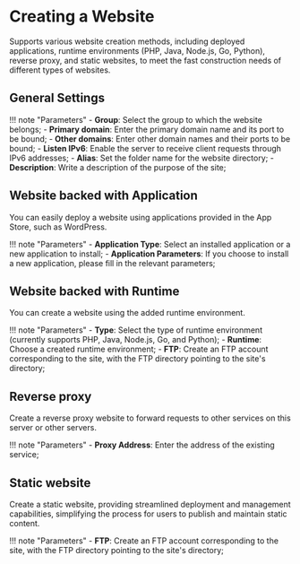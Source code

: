 # Creating a Website

Supports various website creation methods, including deployed applications, runtime environments (PHP, Java, Node.js, Go, Python), reverse proxy, and static websites, to meet the fast construction needs of different types of websites.

## General Settings

!!! note "Parameters"
    - **Group**: Select the group to which the website belongs;
    - **Primary domain**: Enter the primary domain name and its port to be bound;
    - **Other domains**: Enter other domain names and their ports to be bound;
    - **Listen IPv6**: Enable the server to receive client requests through IPv6 addresses;
    - **Alias**: Set the folder name for the website directory;
    - **Description**: Write a description of the purpose of the site;

## Website backed with Application

You can easily deploy a website using applications provided in the App Store, such as WordPress.

!!! note "Parameters"
    - **Application Type**: Select an installed application or a new application to install;
    - **Application Parameters**: If you choose to install a new application, please fill in the relevant parameters;

## Website backed with Runtime

You can create a website using the added runtime environment.

!!! note "Parameters"
    - **Type**: Select the type of runtime environment (currently supports PHP, Java, Node.js, Go, and Python);
    - **Runtime**: Choose a created runtime environment;
    - **FTP**: Create an FTP account corresponding to the site, with the FTP directory pointing to the site's directory;

## Reverse proxy

Create a reverse proxy website to forward requests to other services on this server or other servers.

!!! note "Parameters"
    - **Proxy Address**: Enter the address of the existing service;

## Static website

Create a static website, providing streamlined deployment and management capabilities, simplifying the process for users to publish and maintain static content.

!!! note "Parameters"
    - **FTP**: Create an FTP account corresponding to the site, with the FTP directory pointing to the site's directory;
